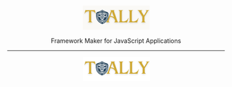 <p align="center">
  <img alt="Gasket" src="/img/tally155.png" class="gasket-cover" width="155" />
</p>

<p align="center">
Framework Maker for JavaScript Applications
</p>

-----
<p align="center">
  <img alt="Gasket" src="/img/tally56.png" class="gasket-cover" width="155" />
</p>

